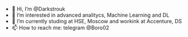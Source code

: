 - 👋 Hi, I’m @Darkstrouk
- 👀 I’m interested in advanced analitycs, Machine Learning and DL
- 🌱 I’m currently studing at HSE, Moscow and workink at Accenture, DS
- 📫 How to reach me: telegram @Boro02

<!---
Darkstrouk/Darkstrouk is a ✨ special ✨ repository because its `README.md` (this file) appears on your GitHub profile.
You can click the Preview link to take a look at your changes.
--->
